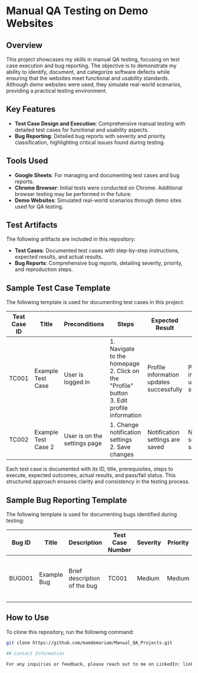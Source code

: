 # Manual QA Testing on Demo Websites

## Overview
This project showcases my skills in manual QA testing, focusing on test case execution and bug reporting. The objective is to demonstrate my ability to identify, document, and categorize software defects while ensuring that the websites meet functional and usability standards. Although demo websites were used, they simulate real-world scenarios, providing a practical testing environment.

## Key Features
- **Test Case Design and Execution**: Comprehensive manual testing with detailed test cases for functional and usability aspects.
- **Bug Reporting**: Detailed bug reports with severity and priority classification, highlighting critical issues found during testing.

## Tools Used
- **Google Sheets**: For managing and documenting test cases and bug reports.
- **Chrome Browser**: Initial tests were conducted on Chrome. Additional browser testing may be performed in the future.
- **Demo Websites**: Simulated real-world scenarios through demo sites used for QA testing.

## Test Artifacts
The following artifacts are included in this repository:
- **Test Cases**: Documented test cases with step-by-step instructions, expected results, and actual results.
- **Bug Reports**: Comprehensive bug reports, detailing severity, priority, and reproduction steps.

## Sample Test Case Template
The following template is used for documenting test cases in this project:

| Test Case ID | Title               | Preconditions                   | Steps                                   | Expected Result                   | Actual Result                     | Status (Pass/Fail) |
|---------------|---------------------|----------------------------------|-----------------------------------------|------------------------------------|------------------------------------|---------------------|
| TC001         | Example Test Case   | User is logged in                | 1. Navigate to the homepage <br> 2. Click on the "Profile" button <br> 3. Edit profile information | Profile information updates successfully | Profile information updated successfully | Pass                |
| TC002         | Example Test Case 2 | User is on the settings page     | 1. Change notification settings <br> 2. Save changes | Notification settings are saved    | Notification settings not saved    | Fail                |

Each test case is documented with its ID, title, prerequisites, steps to execute, expected outcomes, actual results, and pass/fail status. This structured approach ensures clarity and consistency in the testing process.

## Sample Bug Reporting Template
The following template is used for documenting bugs identified during testing:

| Bug ID | Title            | Description                     | Test Case Number | Severity | Priority | Environment  | Expected Result              | Actual Result                | Preconditions              | Steps to Reproduce                               | Status | Assigned To | Reported By | Date Reported | Attachments |
|--------|------------------|---------------------------------|-------------------|----------|----------|---------------|------------------------------|------------------------------|----------------------------|--------------------------------------------------|--------|-------------|-------------|---------------|-------------|
| BUG001 | Example Bug      | Brief description of the bug    | TC001             | Medium  |   Medium  | Chrome 127.0.6533.100 (64-bit)| Expected outcome description | Actual outcome description| User is logged in          | 1. Step one <br> 2. Step two <br> 3. Observe result | Open   | [Name]      | [Your Name] | [Date]        | [File Link] |

## How to Use

To clone this repository, run the following command:

```bash
git clone https://github.com/mamdemariam/Manual_QA_Projects.git

## Contact Information

For any inquiries or feedback, please reach out to me on LinkedIn: linkedin.com/in/mikael-tadesse-9296b439
   
